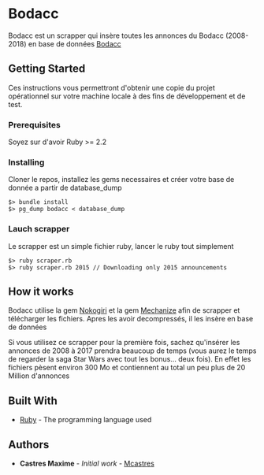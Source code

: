 # Bodacc

Bodacc est un scrapper qui insère toutes les annonces du Bodacc (2008-2018) en base de données [Bodacc](https://echanges.dila.gouv.fr/OPENDATA/BODACC/)

## Getting Started

Ces instructions vous permettront d'obtenir une copie du projet opérationnel sur votre machine locale à des fins de développement et de test.

### Prerequisites

Soyez sur d'avoir Ruby >= 2.2

### Installing

Cloner le repos, installez les gems necessaires et créer votre base de donnée a partir de database_dump

```
$> bundle install
$> pg_dump bodacc < database_dump
```

### Lauch scrapper

Le scrapper est un simple fichier ruby, lancer le ruby tout simplement

```
$> ruby scraper.rb
$> ruby scraper.rb 2015 // Downloading only 2015 announcements
```

## How it works

Bodacc utilise la gem [Nokogiri](https://github.com/sparklemotion/nokogiri) et la gem [Mechanize](https://github.com/sparklemotion/nokogiri) afin de scrapper et télécharger les fichiers. Apres les avoir decompressés, il les insère en base de données

Si vous utilisez ce scrapper pour la première fois, sachez qu'insérer les annonces de 2008 à 2017 prendra beaucoup de temps (vous aurez le temps de regarder la saga Star Wars avec tout les bonus... deux fois). En effet les fichiers pèsent environ 300 Mo et contiennent au total un peu plus de 20 Million d'annonces


## Built With

* [Ruby](https://www.ruby-lang.org/fr/) - The programming language used

## Authors

* **Castres Maxime** - *Initial work* - [Mcastres](https://github.com/Mcastres)
